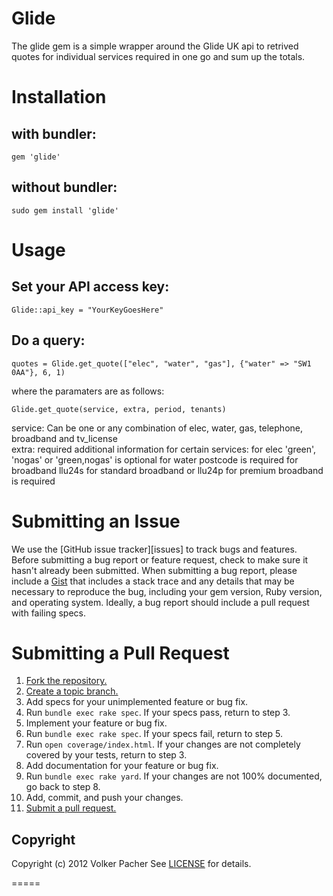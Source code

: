 # Glide

The glide gem is a simple wrapper around the Glide UK api to retrived quotes for individual services required in one go and sum up the totals.

# Installation

## with bundler:

    gem 'glide'

## without bundler:

    sudo gem install 'glide'

# Usage

## Set your API access key:

    Glide::api_key = "YourKeyGoesHere"

## Do a query:

	quotes = Glide.get_quote(["elec", "water", "gas"], {"water" => "SW1 0AA"}, 6, 1)

where the paramaters are as follows:

	Glide.get_quote(service, extra, period, tenants)

service: Can be one or any combination of elec, water, gas, telephone, broadband and tv_license    
extra: required additional information for certain services:
	for elec 'green', 'nogas' or 'green,nogas' is optional
	for water postcode is required
	for broadband llu24s for standard broadband or llu24p for premium broadband is required

# Submitting an Issue
We use the [GitHub issue tracker][issues] to track bugs and features. Before
submitting a bug report or feature request, check to make sure it hasn't
already been submitted. When submitting a bug report, please include a [Gist][]
that includes a stack trace and any details that may be necessary to reproduce
the bug, including your gem version, Ruby version, and operating system.
Ideally, a bug report should include a pull request with failing specs.

[gist]: https://gist.github.com/

# Submitting a Pull Request
1. [Fork the repository.][fork]
2. [Create a topic branch.][branch]
3. Add specs for your unimplemented feature or bug fix.
4. Run `bundle exec rake spec`. If your specs pass, return to step 3.
5. Implement your feature or bug fix.
6. Run `bundle exec rake spec`. If your specs fail, return to step 5.
7. Run `open coverage/index.html`. If your changes are not completely covered
   by your tests, return to step 3.
8. Add documentation for your feature or bug fix.
9. Run `bundle exec rake yard`. If your changes are not 100% documented, go
   back to step 8.
10. Add, commit, and push your changes.
11. [Submit a pull request.][pr]

[fork]: http://help.github.com/fork-a-repo/
[branch]: http://learn.github.com/p/branching.html
[pr]: http://help.github.com/send-pull-requests/

## Copyright
Copyright (c) 2012 Volker Pacher
See [LICENSE][] for details.

[license]: https://github.com/vpacher/glide/master/LICENSE.md

=====